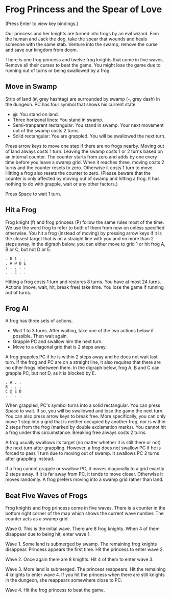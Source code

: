 # Frog Princess and the Spear of Love

(Press Enter to view key bindings.)

Our princess and her knights are turned into frogs by an evil wizard. Finn the human and Jack the dog, take the spear that wounds and heals someone with the same stab. Venture into the swamp, remove the curse and save our kingdom from doom.

There is one frog princess and twelve frog knights that come in five waves. Remove all their curses to beat the game. You might lose the game due to running out of turns or being swallowed by a frog.

## Move in Swamp

Strip of land (#, grey hashtag) are surrounded by swamp (-, grey dash) in the dungeon. PC has four symbol that shows his current state.

* @: You stand on land.
* Three horizonal lines: You stand in swamp.
* Semi-tranparent rectangular: You stand in swamp. Your next movement out of the swamp costs 2 turns.
* Solid rectangular: You are grappled. You will be swallowed the next turn.

Press arrow keys to move one step if there are no frogs nearby. Moving out of land always costs 1 turn. Leaving the swamp costs 1 or 2 turns based on an internal counter. The counter starts from zero and adds by one every time before you leave a swamp grid. When it reaches three, moving costs 2 turns and the counter resets to zero. Otherwise it costs 1 turn to move. Hitting a frog also resets the counter to zero. (Please beware that the counter is only affected by moving out of swamp and hitting a frog. It has nothing to do with grapple, wait or any other factors.)

Press Space to wait 1 turn.

## Hit a Frog

Frog knight (f) and frog princess (P) follow the same rules most of the time. We use the word frog to refer to both of them from now on unless specified otherwise. You hit a frog (instead of moving) by pressing arrow keys if it is the closest target that is on a straight line with you and no more than 2 steps away. In the digraph below, you can either move to grid 1 or hit frog A, B or C, but not D or E.

    . D 1 . .
    . A @ B E
    . . . . .
    . . C . .

Hitting a frog costs 1 turn and restores 8 turns. You have at most 24 turns. Actions (move, wait, hit, break free) take time. You lose the game if running out of turns.

## Frog AI

A frog has three sets of actions.

* Wait 1 to 3 turns. After waiting, take one of the two actions below if possible. Then wait again.
* Grapple PC and swallow him the next turn.
* Move to a diagonal grid that is 2 steps away.

A frog grapples PC if he is within 2 steps away and he does not wait last turn. If the frog and PC are on a straight line, it also requires that there are no other frogs inbetween them. In the digraph below, frog A, B and C can grapple PC, but not D, as it is blocked by E.

    . A . .
    B . . .
    C @ E D
    . . . .

When grappled, PC's symbol turns into a solid rectangular. You can press Space to wait. If so, you will be swallowed and lose the game the next turn. You can also press arrow keys to break free. More specifically, you can only move 1 step into a grid that is neither occupied by another frog, nor is within 2 steps from the frog (marked by double exclamation marks). You cannot hit a frog under this circumstance. Breaking free always costs 2 turns.

A frog usually swallows its target (no matter whether it is still there or not) the next turn after grappling. However, a frog does not swallow PC if he is forced to pass 1 turn due to moving out of swamp. It swallows PC 2 turns after grappling instead.

If a frog cannot grapple or swallow PC, it moves diagonally to a grid exactly 2 steps away. If it is far away from PC, it tends to move closer. Otherwise it moves randomly. A frog prefers moving into a swamp grid rather than land.

## Beat Five Waves of Frogs

Frog knights and frog princess come in five waves. There is a counter in the bottom right corner of the map which shows the current wave number. The counter acts as a swamp grid.

Wave 0. This is the initial wave. There are 8 frog knights. When 4 of them disappear due to being hit, enter wave 1.

Wave 1. Some land is submerged by swamp. The remaining frog knights disappear. Princess appears the first time. Hit the princess to enter wave 2.

Wave 2. Once again there are 8 knights. Hit 4 of them to enter wave 3.

Wave 3. More land is submerged. The princess reappears. Hit the remaining 4 knights to enter wave 4. If you hit the princess when there are still knights in the dungeon, she reappears somewhere close to PC.

Wave 4. Hit the frog princess to beat the game.

